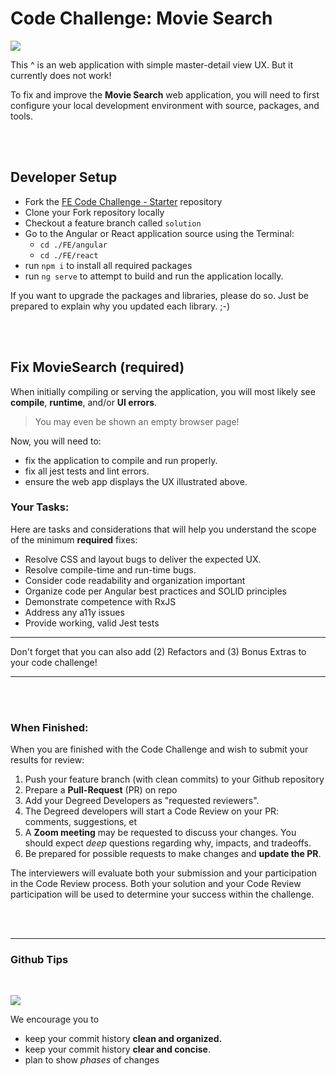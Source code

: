 # Code Challenge: Movie Search

[![](https://github.com/ThomasBurleson/movie-search-rsm-react/assets/210413/4970a267-7c97-4bd0-abbb-69dcada13ba4)](https://github.com/ThomasBurleson/movie-search-rsm-react/assets/210413/4970a267-7c97-4bd0-abbb-69dcada13ba4)

This ^ is an web application with simple master-detail view UX. But it currently does not work!

To fix and improve the **Movie Search** web application, you will need to first configure your local development environment with source, packages, and tools.

<br/>
<br/>


## Developer Setup

- Fork the [FE Code Challenge - Starter](https://github.dev/degreed/fe-coding-challenge) repository
- Clone your Fork repository locally
- Checkout a feature branch called `solution`
- Go to the Angular or React application source using the Terminal:
  - `cd ./FE/angular`
  - `cd ./FE/react`
- run `npm i` to install all required packages
- run `ng serve` to attempt to build and run the application locally.

If you want to upgrade the packages and libraries, please do so. Just be prepared to explain why you updated each library. ;-)

<br/>
<br/>

## Fix MovieSearch (required)

When initially compiling or serving the application, you will most likely see **compile**, **runtime**, and/or **UI errors**.

> You may even be shown an empty browser page!

Now, you will need to:

- fix the application to compile and run properly.
- fix all jest tests and lint errors.
- ensure the web app displays the UX illustrated above.

### Your Tasks:

Here are tasks and considerations that will help you understand the scope of the minimum **required** fixes:

- Resolve CSS and layout bugs to deliver the expected UX.
- Resolve compile-time and run-time bugs.
- Consider code readability and organization important
- Organize code per Angular best practices and SOLID principles
- Demonstrate competence with RxJS
- Address any a11y issues
- Provide working, valid Jest tests

---

Don't forget that you can also add (2) Refactors and (3) Bonus Extras to your code challenge!

---

<br/>
<br/>

### When Finished:

When you are finished with the Code Challenge and wish to submit your results for review:

1. Push your feature branch (with clean commits) to your Github repository 
2. Prepare a **Pull-Request** (PR) on repo
3. Add your Degreed Developers as "requested reviewers".
4. The Degreed developers will start a Code Review on your PR: comments, suggestions, et
5. A **Zoom meeting** may be requested to discuss your changes. You should expect _deep_ questions regarding why, impacts, and tradeoffs.
7. Be prepared for possible requests to make changes and **update the PR**.

The interviewers will evaluate both your submission and your participation in the Code Review process. 
Both your solution and your Code Review participation will be used to determine your success within the challenge.

<br/>
<br/>

----

### Github Tips

<br/>

![](https://github.com/degreed/FE-Coding-Challenges-Starter/assets/210413/e628c672-8ed0-4bce-b0db-81dd799cac62)

We encourage you to

- keep your commit history **clean and organized.**
- keep your commit history **clear and concise**.
- plan to show _phases_ of changes
